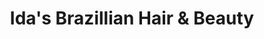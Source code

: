 ---
title: "Ida's Brazillian Hair & Beauty"
url: /dereham/idas-brazillian-hair-and-beauty/
shop: hairdresser
---